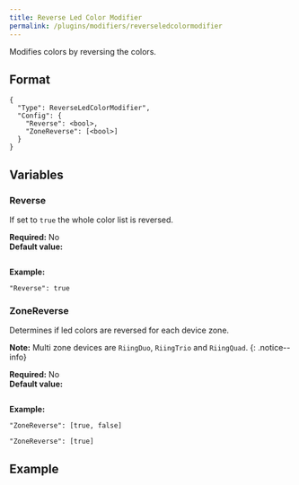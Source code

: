 ```yaml
---
title: Reverse Led Color Modifier
permalink: /plugins/modifiers/reverseledcolormodifier
---
```


Modifies colors by reversing the colors.

## Format

~~~
{
  "Type": ReverseLedColorModifier",
  "Config": {
    "Reverse": <bool>,
    "ZoneReverse": [<bool>]
  }
}
~~~

## Variables

### Reverse
<div class="variable-block" markdown="block">

If set to `true` the whole color list is reversed.

**Required:** No<br>
**Default value:**
~~~
~~~
**Example:**
~~~
"Reverse": true
~~~

</div>

### ZoneReverse
<div class="variable-block" markdown="block">

Determines if led colors are reversed for each device zone.

**Note:** Multi zone devices are `RiingDuo`, `RiingTrio` and `RiingQuad`.
{: .notice--info}

**Required:** No<br>
**Default value:**
~~~
~~~
**Example:**
~~~
"ZoneReverse": [true, false]
~~~
~~~
"ZoneReverse": [true]
~~~

</div>

## Example

~~~
~~~